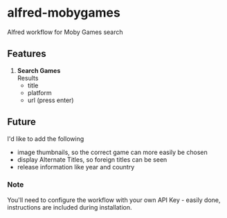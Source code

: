 # alfred-mobygames

Alfred workflow for Moby Games search

## Features

1. **Search Games**  
    Results
    - title
    - platform
    - url (press enter)

## Future

I'd like to add the following
- image thumbnails, so the correct game can more easily be chosen
- display Alternate Titles, so foreign titles can be seen
- release information like year and country

### Note

You'll need to configure the workflow with your own API Key - easily done, instructions are included during installation.
